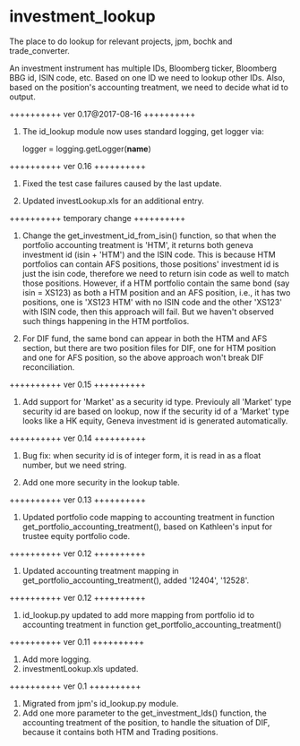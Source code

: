 # investment_lookup

The place to do lookup for relevant projects, jpm, bochk and trade_converter.

An investment instrument has multiple IDs, Bloomberg ticker, Bloomberg BBG id,
ISIN code, etc. Based on one ID we need to lookup other IDs. Also, based on the position's accounting treatment, we need to decide what id to output.



++++++++++
ver 0.17@2017-08-16
++++++++++
1. The id_lookup module now uses standard logging, get logger via:

	logger = logging.getLogger(__name__)


++++++++++
ver 0.16
++++++++++
1. Fixed the test case failures caused by the last update.

2. Updated investLookup.xls for an additional entry.



++++++++++
temporary change
++++++++++
1. Change the get_investment_id_from_isin() function, so that when the portfolio accounting treatment is 'HTM', it returns both geneva investment id (isin + 'HTM') and the ISIN code. This is because HTM portfolios can contain AFS positions, those positions' investment id is just the isin code, therefore we need to return isin code as well to match those positions. However, if a HTM portfolio contain the same bond (say isin = XS123) as both a HTM position and an AFS position, i.e., it has two positions, one is 'XS123 HTM' with no ISIN code and the other 'XS123' with ISIN code, then this approach will fail. But we haven't observed such things happening in the HTM portfolios.

2. For DIF fund, the same bond can appear in both the HTM and AFS section, but there are two position files for DIF, one for HTM position and one for AFS position, so the above approach won't break DIF reconciliation.



++++++++++
ver 0.15
++++++++++
1. Add support for 'Market' as a security id type. Previouly all 'Market' type security id are based on lookup, now if the security id of a 'Market' type looks like a HK equity, Geneva investment id is generated automatically.



++++++++++
ver 0.14
++++++++++
1. Bug fix: when security id is of integer form, it is read in as a float number, but we need string.

2. Add one more security in the lookup table.


++++++++++
ver 0.13
++++++++++
1. Updated portfolio code mapping to accounting treatment in function get_portfolio_accounting_treatment(), based on Kathleen's input for trustee equity portfolio code.


++++++++++
ver 0.12
++++++++++
1. Updated accounting treatment mapping in get_portfolio_accounting_treatment(), added '12404', '12528'.



++++++++++
ver 0.12
++++++++++
1. id_lookup.py updated to add more mapping from portfolio id to accounting treatment in function get_portfolio_accounting_treatment()



++++++++++
ver 0.11
++++++++++
1. Add more logging.
2. investmentLookup.xls updated.



++++++++++
ver 0.1
++++++++++
1. Migrated from jpm's id_lookup.py module.
2. Add one more parameter to the get_investment_Ids() function, the accounting treatment of the position, to handle the situation of DIF, because it contains both HTM and Trading positions.
